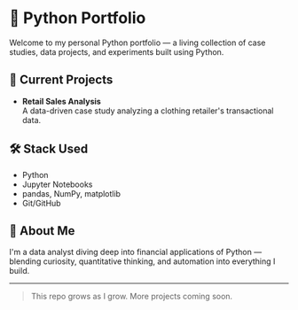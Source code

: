 # 🐍 Python Portfolio

Welcome to my personal Python portfolio — a living collection of case studies, data projects, and experiments built using Python.

## 💼 Current Projects

- **Retail Sales Analysis**  
  A data-driven case study analyzing a clothing retailer's transactional data.

## 🛠️ Stack Used

- Python
- Jupyter Notebooks
- pandas, NumPy, matplotlib
- Git/GitHub

## 📍 About Me

I'm a data analyst diving deep into financial applications of Python — blending curiosity, quantitative thinking, and automation into everything I build.

---

> This repo grows as I grow. More projects coming soon.
